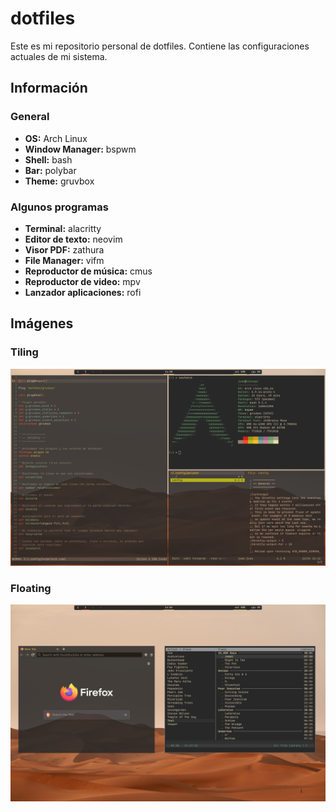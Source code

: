 # dotfiles
Este es mi repositorio personal de dotfiles. Contiene las configuraciones actuales de mi sistema.

## Información

### General
- **OS:** Arch Linux
- **Window Manager:** bspwm
- **Shell:** bash
- **Bar:** polybar
- **Theme:** gruvbox

### Algunos programas
- **Terminal:** alacritty
- **Editor de texto:** neovim
- **Visor PDF:** zathura
- **File Manager:** vifm
- **Reproductor de música:** cmus
- **Reproductor de video:** mpv
- **Lanzador aplicaciones:** rofi


## Imágenes

### Tiling
<img src="screenshots/tiled.png" alt="Tiling" >

### Floating
<img src="screenshots/floating.png" alt="Floating" >
